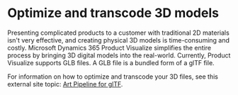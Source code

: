 
# Optimize and transcode 3D models

Presenting complicated products to a customer with traditional 2D materials isn't very effective, and creating physical 
3D models is time-consuming and costly. Microsoft Dynamics 365 Product Visualize simplifies the entire process by bringing 3D digital models into the real-world. Currently, Product Visualize supports GLB files. A GLB file is a bundled form of a glTF file.

For information on how to optimize and transcode your 3D files, see this external site topic: [Art Pipeline for glTF](https://go.microsoft.com/fwlink/p/?linkid=2083000).

